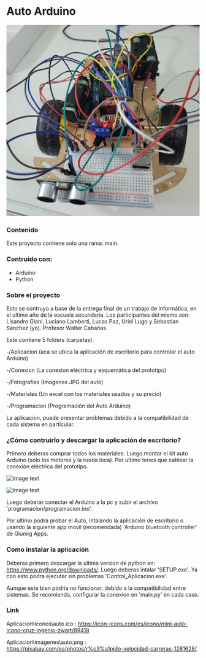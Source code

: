 # Auto Arduino

![Image text](https://github.com/Sebastian-Sanchez-Bentolila/Auto-Arduino/blob/main/Fotografias/1.jpg)

### Contenido

Este proyecto contiene solo una rama: main.

### Contruido con:

- Arduino
- Python

### Sobre el proyecto

Esto se contruyo a base de la entrega final de un trabajo de informática,
en el ultimo año de la escuela secundaria. Los participantes del mismo son:
Lisandro Giani, Luciano Lamberti, Lucas Paz, Uriel Lugo y Sebastian Sanchez (yo).
Profesor Walter Cabañas.

Este contiene 5 folders (carpetas). 

-/Aplicacion (aca se ubica la aplicación de escritorio para controlar el auto Arduino)

-/Conexion (La conexion eléctrica y esquemática del prototipo)

-/Fotografias (Imagenes JPG del auto)

-/Materiales (Un excel con los materiales usados y su precio)

-/Programacion (Programación del Auto Arduino)

La aplicacion, puede presentar problemas debido a la compatibilidad de cada sistema en particular. 

### ¿Cómo contruirlo y descargar la aplicación de escritorio?

Primero deberas comprar todos los materiales. Luego montar el kit auto Arduino (solo los motores y la rueda loca). Por ultimo tenes que cablear la conexión eléctrica del prototipo.

![Image text](https://github.com/Sebastian-Sanchez-Bentolila/Auto-Arduino/blob/main/Conexion/Diagrama_Electrico_esquemático.jpg)

![Image text](https://github.com/Sebastian-Sanchez-Bentolila/Auto-Arduino/blob/main/Conexion/Diagrama_bb.jpg)

Luego deberar conectar el Arduino a la pc y subir el archivo 'programacion/programacion.ino'.

Por ultimo podra probar el Auto, intalando la aplicación de escritorio o usando la siguiente app movil (recomendada) 'Arduino bluetooth controller' de Giumig Apps. 

### Como instalar la aplicación

Deberas primero descargar la ultima version de python en: https://www.python.org/downloads/.
Luego deberas intalar 'SETUP.exe'. Ya con esto podra ejecutar sin problemas 'Control_Aplicacion.exe'.

Aunque este bien podria no funcionar, debido a la compatibilidad entre sistemas. Se recomienda, configurar la conexion en 'main.py' en cada caso. 

### Link

Aplicacion\\iconos\\auto.ico : https://icon-icons.com/es/icono/mini-auto-icono-cruz-ingenio-zwart/89418

Aplicacion\\imagenes\\auto.png : https://pixabay.com/es/photos/r%c3%a1pido-velocidad-carreras-1281628/
